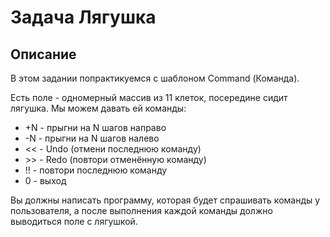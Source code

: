 # Задача Лягушка
## Описание
В этом задании попрактикуемся с шаблоном Command (Команда).

Есть поле - одномерный массив из 11 клеток, посередине сидит лягушка. Мы можем давать ей команды:

* +N - прыгни на N шагов направо
* -N - прыгни на N шагов налево
* << - Undo (отмени последнюю команду)
* \>> - Redo (повтори отменённую команду)
* !! - повтори последнюю команду
* 0 - выход

Вы должны написать программу, которая будет спрашивать команды у пользователя, а после выполнения каждой команды должно выводиться поле с лягушкой.
